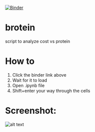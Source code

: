 [![Binder](https://mybinder.org/badge_logo.svg)](https://mybinder.org/v2/gh/pomkos/brotein/master)

# brotein
script to analyze cost vs protein

# How to

1. Click the binder link above
2. Wait for it to load
3. Open .ipynb file
4. Shift+enter your way through the cells

# Screenshot:
![alt text](https://github.com/pomkos/brotein/blob/master/image.png "Quick preview")
